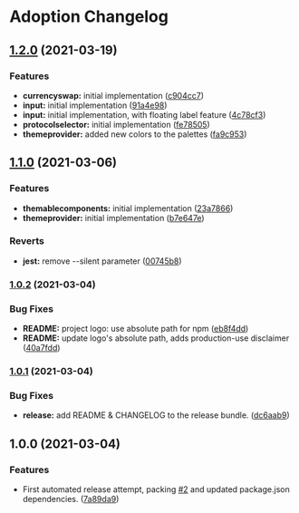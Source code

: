 # Adoption Changelog

## [1.2.0](https://github.com/PaulFasola/adoption/compare/v1.1.0...v1.2.0) (2021-03-19)


### Features

* **currencyswap:** initial implementation ([c904cc7](https://github.com/PaulFasola/adoption/commit/c904cc70eaabc0c53351b4f8233446bede9885a2))
* **input:** initial implementation ([91a4e98](https://github.com/PaulFasola/adoption/commit/91a4e98cec2c37bc6a31f1ce5c1463068029b0c8))
* **input:** initial implementation, with floating label feature ([4c78cf3](https://github.com/PaulFasola/adoption/commit/4c78cf357afc49373e658579022023a68d949cea))
* **protocolselector:** initial implementation ([fe78505](https://github.com/PaulFasola/adoption/commit/fe7850580dfd9b37bd56a4240721487a1a11eb4c))
* **themeprovider:** added new colors to the palettes ([fa9c953](https://github.com/PaulFasola/adoption/commit/fa9c9536e92f4956d75014d93d8b69357c6c0bf0))

## [1.1.0](https://github.com/PaulFasola/react-multiwallet-connector/compare/v1.0.2...v1.1.0) (2021-03-06)


### Features

* **themablecomponents:** initial implementation ([23a7866](https://github.com/PaulFasola/react-multiwallet-connector/commit/23a78664e1649718ac7e7531439492ffcad70b5d))
* **themeprovider:** initial implementation ([b7e647e](https://github.com/PaulFasola/react-multiwallet-connector/commit/b7e647eccca2b27ca534c38955c4f0639126aec4))


### Reverts

* **jest:** remove --silent parameter ([00745b8](https://github.com/PaulFasola/react-multiwallet-connector/commit/00745b89277f75dd8ff6807126d509c822729dad))

### [1.0.2](https://github.com/PaulFasola/react-multiwallet-connector/compare/v1.0.1...v1.0.2) (2021-03-04)


### Bug Fixes

* **README:** project logo: use absolute path for npm ([eb8f4dd](https://github.com/PaulFasola/react-multiwallet-connector/commit/eb8f4dd72d6ab285164971b3f721253a5dbbd43e))
* **README:** update logo's absolute path, adds production-use disclaimer ([40a7fdd](https://github.com/PaulFasola/react-multiwallet-connector/commit/40a7fdd7b7fed3ec1320bbe8c6e61827fea41488))

### [1.0.1](https://github.com/PaulFasola/react-multiwallet-connector/compare/v1.0.0...v1.0.1) (2021-03-04)


### Bug Fixes

* **release:** add README & CHANGELOG to the release bundle. ([dc6aab9](https://github.com/PaulFasola/react-multiwallet-connector/commit/dc6aab9385e71d37c8bfd2ecb683c13bbf5ca508))

## 1.0.0 (2021-03-04)


### Features

* First automated release attempt, packing [#2](https://github.com/PaulFasola/react-multiwallet-connector/issues/2) and updated package.json dependencies. ([7a89da9](https://github.com/PaulFasola/react-multiwallet-connector/commit/7a89da902396bf67a38d12a4ca0afef159f3750f))
